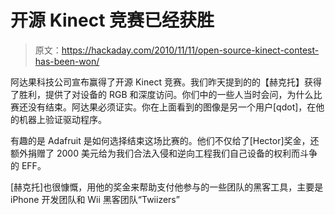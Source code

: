 # 开源 Kinect 竞赛已经获胜

> 原文：<https://hackaday.com/2010/11/11/open-source-kinect-contest-has-been-won/>

阿达果科技公司宣布赢得了开源 Kinect 竞赛。我们昨天提到的的【赫克托】获得了胜利，提供了对设备的 RGB 和深度访问。你们中的一些人当时会问，为什么比赛还没有结束。阿达果必须证实。你在上面看到的图像是另一个用户[qdot]，在他的机器上验证驱动程序。

有趣的是 Adafruit 是如何选择结束这场比赛的。他们不仅给了[Hector]奖金，还额外捐赠了 2000 美元给为我们合法入侵和逆向工程我们自己设备的权利而斗争的 EFF。

[赫克托]也很慷慨，用他的奖金来帮助支付他参与的一些团队的黑客工具，主要是 iPhone 开发团队和 Wii 黑客团队“Twiizers”